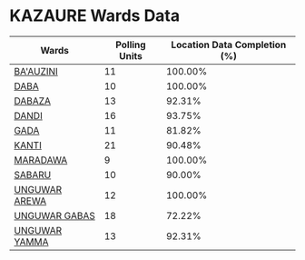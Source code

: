 
# KAZAURE Wards Data

| Wards | Polling Units | Location Data Completion (%) |
| ---- | ----- | ------- |
| [BA'AUZINI](./wards/3829-ba'auzini) | 11 | 100.00% |
| [DABA](./wards/3830-daba) | 10 | 100.00% |
| [DABAZA](./wards/3831-dabaza) | 13 | 92.31% |
| [DANDI](./wards/3832-dandi) | 16 | 93.75% |
| [GADA](./wards/3833-gada) | 11 | 81.82% |
| [KANTI](./wards/3834-kanti) | 21 | 90.48% |
| [MARADAWA](./wards/3835-maradawa) | 9 | 100.00% |
| [SABARU](./wards/3836-sabaru) | 10 | 90.00% |
| [UNGUWAR AREWA](./wards/3837-unguwar-arewa) | 12 | 100.00% |
| [UNGUWAR GABAS](./wards/3838-unguwar-gabas) | 18 | 72.22% |
| [UNGUWAR YAMMA](./wards/3839-unguwar-yamma) | 13 | 92.31% |




